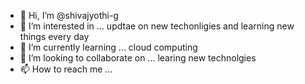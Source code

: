 - 👋 Hi, I’m @shivajyothi-g
- 👀 I’m interested in ... updtae on new techonligies and learning new things every day 
- 🌱 I’m currently learning ... cloud computing 
- 💞️ I’m looking to collaborate on ... learing new technolgies 
- 📫 How to reach me ... 

<!---
shivajyothi-g/shivajyothi-g is a ✨ special ✨ repository because its `README.md` (this file) appears on your GitHub profile.
You can click the Preview link to take a look at your changes.
--->
